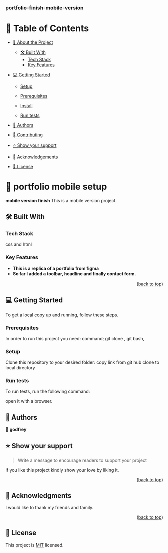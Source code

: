 <a name="readme-top"></a>

  <h3><b>portfolio-finish-mobile-version</b></h3>

</div>


# 📗 Table of Contents

- [📖 About the Project](#about-project)
  - [🛠 Built With](#built-with)
    - [Tech Stack](#tech-stack)
    - [Key Features](#key-features)

- [💻 Getting Started](#getting-started)
  - [Setup](#setup)
  - [Prerequisites](#prerequisites)
  - [Install](#install)
  
  - [Run tests](#run-tests)
  
- [👥 Authors](#authors)

- [🤝 Contributing](#contributing)
- [⭐️ Show your support](#support)
- [🙏 Acknowledgements](#acknowledgements)
- [📝 License](#license)


# 📖 portfolio mobile setup <a name="about-project"></a>



**mobile version finish** This is a mobile version project.

## 🛠 Built With <a name="built-with"></a>

### Tech Stack <a name="tech-stack"></a>
css and html

### Key Features <a name="key-features"></a>

- **This is a replica of a portfolio from figma**
- **So far I added a toolbar, headline and finally contact form.**
<p align="right">(<a href="#readme-top">back to top</a>)</p>


## 💻 Getting Started <a name="getting-started"></a>


To get a local copy up and running, follow these steps.

### Prerequisites

In order to run this project you need:
command;
git clone ,
git bash,



### Setup

Clone this repository to your desired folder:
copy link from git hub 
clone to local directory




### Run tests

To run tests, run the following command:

open it with a browser.

## 👥 Authors <a name="authors"></a>


👤 **godfrey**


## ⭐️ Show your support <a name="support"></a>

> Write a message to encourage readers to support your project

If you like this project kindly show your love by liking it.

<p align="right">(<a href="#readme-top">back to top</a>)</p>

## 🙏 Acknowledgments <a name="acknowledgements"></a>



I would like to thank my friends and family.

<p align="right">(<a href="#readme-top">back to top</a>)</p>

## 📝 License <a name="license"></a>


This project is [MIT](./LICENSE) licensed.
